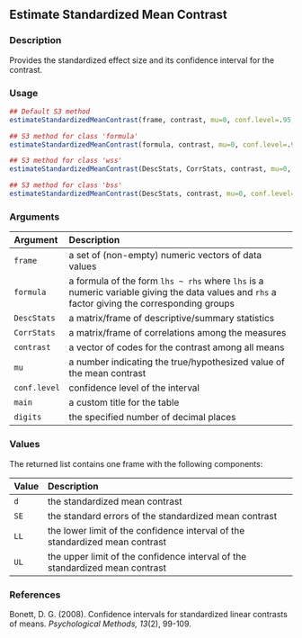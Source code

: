## Estimate Standardized Mean Contrast

### Description

Provides the standardized effect size and its confidence interval for the contrast.

### Usage

```r
## Default S3 method
estimateStandardizedMeanContrast(frame, contrast, mu=0, conf.level=.95, main=NULL, digits=3)

## S3 method for class 'formula'
estimateStandardizedMeanContrast(formula, contrast, mu=0, conf.level=.95, main=NULL, digits=3)

## S3 method for class 'wss'
estimateStandardizedMeanContrast(DescStats, CorrStats, contrast, mu=0, conf.level=.95, main=NULL, digits=3)

## S3 method for class 'bss'
estimateStandardizedMeanContrast(DescStats, contrast, mu=0, conf.level=.95, main=NULL, digits=3)
```

### Arguments

Argument | Description
:-- | :--
```frame``` | a set of (non-empty) numeric vectors of data values
```formula``` | a formula of the form `lhs ~ rhs` where `lhs` is a numeric variable giving the data values and `rhs` a factor giving the corresponding groups
```DescStats``` | a matrix/frame of descriptive/summary statistics
```CorrStats``` | a matrix/frame of correlations among the measures
```contrast``` | a vector of codes for the contrast among all means
```mu``` | a number indicating the true/hypothesized value of the mean contrast
```conf.level``` | confidence level of the interval
```main``` | a custom title for the table
```digits``` | the specified number of decimal places

### Values

The returned list contains one frame with the following components:

Value | Description
:-- | :--
```d``` | the standardized mean contrast
```SE``` | the standard errors of the standardized mean contrast
```LL``` | the lower limit of the confidence interval of the standardized mean contrast
```UL``` | the upper limit of the confidence interval of the standardized mean contrast

### References

Bonett, D. G. (2008). Confidence intervals for standardized linear contrasts of means. *Psychological Methods, 13*(2), 99-109.
